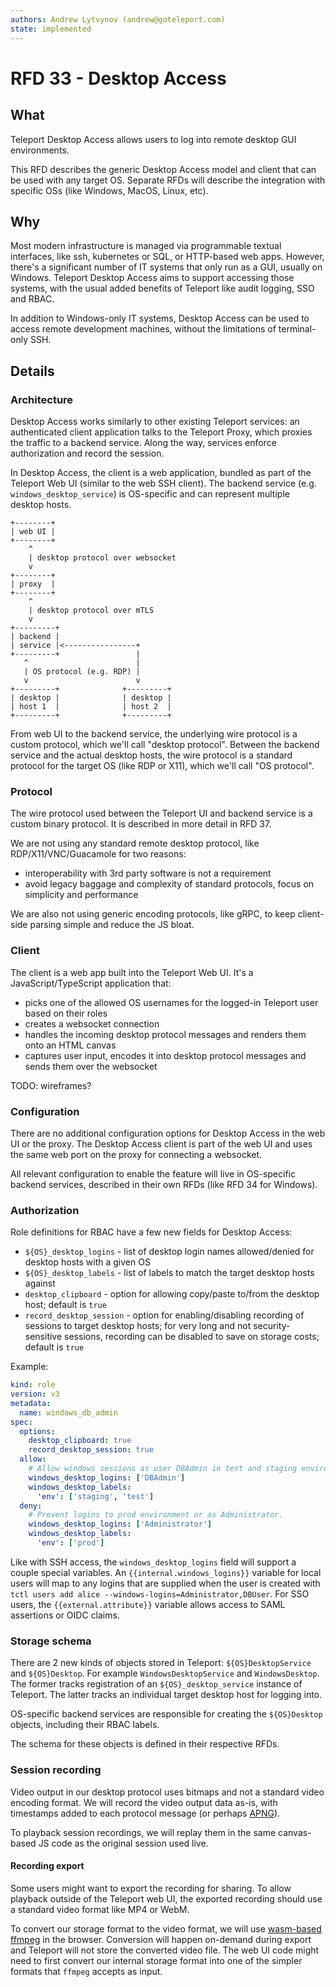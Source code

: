 ```yaml
---
authors: Andrew Lytvynov (andrew@goteleport.com)
state: implemented
---
```


# RFD 33 - Desktop Access

## What

Teleport Desktop Access allows users to log into remote desktop GUI environments.

This RFD describes the generic Desktop Access model and client that can be used
with any target OS. Separate RFDs will describe the integration with specific
OSs (like Windows, MacOS, Linux, etc).

## Why

Most modern infrastructure is managed via programmable textual interfaces, like
ssh, kubernetes or SQL, or HTTP-based web apps. However, there's a significant
number of IT systems that only run as a GUI, usually on Windows. Teleport
Desktop Access aims to support accessing those systems, with the usual added
benefits of Teleport like audit logging, SSO and RBAC.

In addition to Windows-only IT systems, Desktop Access can be used to access
remote development machines, without the limitations of terminal-only SSH.

## Details

### Architecture

Desktop Access works similarly to other existing Teleport services: an
authenticated client application talks to the Teleport Proxy, which proxies the
traffic to a backend service. Along the way, services enforce authorization and
record the session.

In Desktop Access, the client is a web application, bundled as part of the
Teleport Web UI (similar to the web SSH client). The backend service (e.g.
`windows_desktop_service`) is OS-specific and can represent multiple desktop
hosts.

```
+--------+
| web UI |
+--------+
    ^
    | desktop protocol over websocket
    v
+--------+
| proxy  |
+--------+
    ^
    | desktop protocol over mTLS
    v
+---------+
| backend |
| service |<----------------+
+---------+                 |
   ^                        |
   | OS protocol (e.g. RDP) |
   v                        v
+---------+              +---------+
| desktop |              | desktop |
| host 1  |              | host 2  |
+---------+              +---------+
```

From web UI to the backend service, the underlying wire protocol is a custom
protocol, which we'll call "desktop protocol". Between the backend service and
the actual desktop hosts, the wire protocol is a standard protocol for the
target OS (like RDP or X11), which we'll call "OS protocol".

### Protocol

The wire protocol used between the Teleport UI and backend service is a custom
binary protocol. It is described in more detail in RFD 37.

We are not using any standard remote desktop protocol, like
RDP/X11/VNC/Guacamole for two reasons:
- interoperability with 3rd party software is not a requirement
- avoid legacy baggage and complexity of standard protocols, focus on
  simplicity and performance

We are also not using generic encoding protocols, like gRPC, to keep
client-side parsing simple and reduce the JS bloat.

### Client

The client is a web app built into the Teleport Web UI. It's a JavaScript/TypeScript application that:
- picks one of the allowed OS usernames for the logged-in Teleport user based
  on their roles
- creates a websocket connection
- handles the incoming desktop protocol messages and renders them onto an HTML
  canvas
- captures user input, encodes it into desktop protocol messages and sends them
  over the websocket

TODO: wireframes?

### Configuration

There are no additional configuration options for Desktop Access in the web UI
or the proxy. The Desktop Access client is part of the web UI and uses the same
web port on the proxy for connecting a websocket.

All relevant configuration to enable the feature will live in OS-specific
backend services, described in their own RFDs (like RFD 34 for Windows).

### Authorization

Role definitions for RBAC have a few new fields for Desktop Access:

- `${OS}_desktop_logins` - list of desktop login names allowed/denied for
  desktop hosts with a given OS
- `${OS}_desktop_labels` - list of labels to match the target desktop hosts
  against
- `desktop_clipboard` - option for allowing copy/paste to/from the desktop
  host; default is `true`
- `record_desktop_session` - option for enabling/disabling recording of
  sessions to target desktop hosts; for very long and not security-sensitive
  sessions, recording can be disabled to save on storage costs; default is
  `true`

Example:
```yaml
kind: role
version: v3
metadata:
  name: windows_db_admin
spec:
  options:
    desktop_clipboard: true
    record_desktop_session: true
  allow:
    # Allow windows sessions as user DBAdmin in test and staging environments.
    windows_desktop_logins: ['DBAdmin']
    windows_desktop_labels:
      'env': ['staging', 'test']
  deny:
    # Prevent logins to prod environment or as Administrator.
    windows_desktop_logins: ['Administrator']
    windows_desktop_labels:
      'env': ['prod']
```

Like with SSH access, the `windows_desktop_logins` field will support a couple
special variables. An `{{internal.windows_logins}}` variable for local users
will map to any logins that are supplied when the user is created with
`tctl users add alice --windows-logins=Administrator,DBUser`. For SSO users, the
`{{external.attribute}}` variable allows access to SAML assertions or OIDC
claims.

### Storage schema

There are 2 new kinds of objects stored in Teleport: `${OS}DesktopService` and
`${OS}Desktop`. For example `WindowsDesktopService` and `WindowsDesktop`. The
former tracks registration of an `${OS}_desktop_service` instance of Teleport.
The latter tracks an individual target desktop host for logging into.

OS-specific backend services are responsible for creating the `${OS}Desktop`
objects, including their RBAC labels.

The schema for these objects is defined in their respective RFDs.

### Session recording

Video output in our desktop protocol uses bitmaps and not a standard video
encoding format. We will record the video output data as-is, with timestamps
added to each protocol message (or perhaps
[APNG](https://en.wikipedia.org/wiki/APNG)).

To playback session recordings, we will replay them in the same canvas-based JS
code as the original session used live.

#### Recording export

Some users might want to export the recording for sharing. To allow playback
outside of the Teleport web UI, the exported recording should use a standard
video format like MP4 or WebM.

To convert our storage format to the video format, we will use [wasm-based
ffmpeg](https://github.com/ffmpegwasm/ffmpeg.wasm) in the browser. Conversion
will happen on-demand during export and Teleport will not store the converted
video file. The web UI code might need to first convert our internal storage
format into one of the simpler formats that `ffmpeg` accepts as input.
